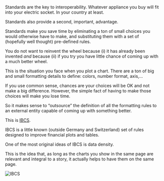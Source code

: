 Standards are the key to interoperability. Whatever appliance you buy will fit into your electric socket. In your country at least.

Standards also provide a second, important, advantage.

Standards make you save time by eliminating a ton of small choices you would otherwise have to make, and substituting them with a set of (hopefully well thought) pre-defined rules.

You do not want to reinvent the wheel because (i) it has already been invented *and* because (ii) if you try you have little chance of coming up with a much better wheel.

This is the situation you face when you plot a chart. There are a ton of big and small formatting details to define: colors, number format, axis,…

If you use common sense, chances are your choices will be OK and not make a big difference. However, the simple fact of having to make those choices will make you lose time.

So it makes sense to “outsource” the definition of all the formatting rules to an external entity capable of coming up with something better.

This is [IBCS](https://www.ibcs.com/).

IBCS is a little known (outside Germany and Switzerland) set of rules designed to improve financial plots and tables.

One of the most original ideas of IBCS is data density. 

This is the idea that, as long as the charts you show in the same page are relevant and integral to a story, it actually helps to have them on the same page. 

![IBCS](assets/images/IBCS-16842403057031.png)







